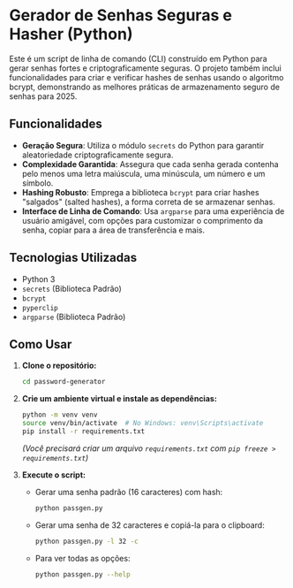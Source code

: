 # Gerador de Senhas Seguras e Hasher (Python)

Este é um script de linha de comando (CLI) construído em Python para gerar senhas fortes e criptograficamente seguras. O projeto também inclui funcionalidades para criar e verificar hashes de senhas usando o algoritmo bcrypt, demonstrando as melhores práticas de armazenamento seguro de senhas para 2025.

## Funcionalidades

* **Geração Segura**: Utiliza o módulo `secrets` do Python para garantir aleatoriedade criptograficamente segura.
* **Complexidade Garantida**: Assegura que cada senha gerada contenha pelo menos uma letra maiúscula, uma minúscula, um número e um símbolo.
* **Hashing Robusto**: Emprega a biblioteca `bcrypt` para criar hashes "salgados" (salted hashes), a forma correta de se armazenar senhas.
* **Interface de Linha de Comando**: Usa `argparse` para uma experiência de usuário amigável, com opções para customizar o comprimento da senha, copiar para a área de transferência e mais.

## Tecnologias Utilizadas

* Python 3
* `secrets` (Biblioteca Padrão)
* `bcrypt`
* `pyperclip`
* `argparse` (Biblioteca Padrão)

## Como Usar

1.  **Clone o repositório:**
    ```bash
    cd password-generator
    ```

2.  **Crie um ambiente virtual e instale as dependências:**
    ```bash
    python -m venv venv
    source venv/bin/activate  # No Windows: venv\Scripts\activate
    pip install -r requirements.txt
    ```
    *(Você precisará criar um arquivo `requirements.txt` com `pip freeze > requirements.txt`)*

3.  **Execute o script:**

    * Gerar uma senha padrão (16 caracteres) com hash:
        ```bash
        python passgen.py
        ```

    * Gerar uma senha de 32 caracteres e copiá-la para o clipboard:
        ```bash
        python passgen.py -l 32 -c
        ```

    * Para ver todas as opções:
        ```bash
        python passgen.py --help
        ```